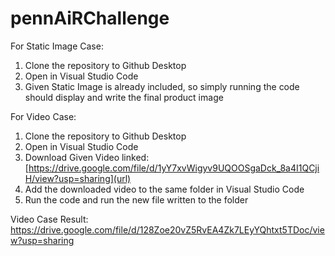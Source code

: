 # pennAiRChallenge

For Static Image Case:
1. Clone the repository to Github Desktop
2. Open in Visual Studio Code
3. Given Static Image is already included, so simply running the code should display and write the final product image

For Video Case:
1. Clone the repository to Github Desktop
2. Open in Visual Studio Code
3. Download Given Video linked: [https://drive.google.com/file/d/1yY7xvWigyv9UQOOSgaDck_8a4I1QCjiH/view?usp=sharing](url)
4. Add the downloaded video to the same folder in Visual Studio Code
5. Run the code and run the new file written to the folder

Video Case Result:
[https://drive.google.com/file/d/128Zoe20vZ5RvEA4Zk7LEyYQhtxt5TDoc/view?usp=sharing
](url)
